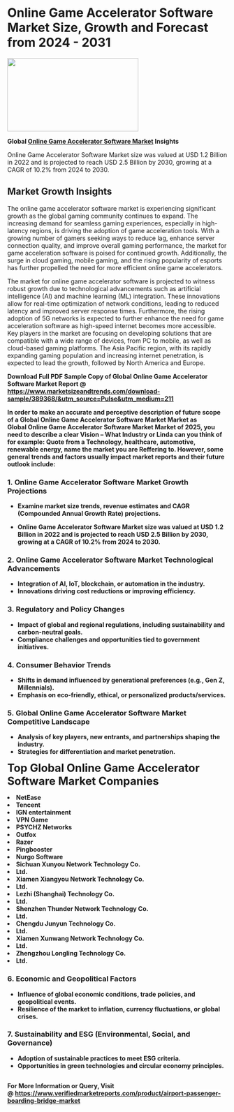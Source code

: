 <H1>Online Game Accelerator Software Market Size, Growth and Forecast from 2024 - 2031</H1><img class="aligncenter size-medium wp-image-584254" src="https://thirdeyenews.in/wp-content/uploads/2024/09/Global-Market-Research-300x168.jpeg" alt="" width="300" height="168" /><p><strong>Global&nbsp;<a href="https://www.marketsizeandtrends.com/download-sample/389368/&amp;utm_source=Pulse&amp;utm_medium=211">Online Game Accelerator Software Market</a> Insights</strong></p><p>Online Game Accelerator Software Market size was valued at USD 1.2 Billion in 2022 and is projected to reach USD 2.5 Billion by 2030, growing at a CAGR of 10.2% from 2024 to 2030.</p><p><h2>Market Growth Insights</h2> <p>The online game accelerator software market is experiencing significant growth as the global gaming community continues to expand. The increasing demand for seamless gaming experiences, especially in high-latency regions, is driving the adoption of game acceleration tools. With a growing number of gamers seeking ways to reduce lag, enhance server connection quality, and improve overall gaming performance, the market for game acceleration software is poised for continued growth. Additionally, the surge in cloud gaming, mobile gaming, and the rising popularity of esports has further propelled the need for more efficient online game accelerators.</p> <p><strong></strong></p> <p>The market for online game accelerator software is projected to witness robust growth due to technological advancements such as artificial intelligence (AI) and machine learning (ML) integration. These innovations allow for real-time optimization of network conditions, leading to reduced latency and improved server response times. Furthermore, the rising adoption of 5G networks is expected to further enhance the need for game acceleration software as high-speed internet becomes more accessible. Key players in the market are focusing on developing solutions that are compatible with a wide range of devices, from PC to mobile, as well as cloud-based gaming platforms. The Asia Pacific region, with its rapidly expanding gaming population and increasing internet penetration, is expected to lead the growth, followed by North America and Europe. <p><strong></p><p><span class=""><strong>Download Full PDF Sample Copy of Global Online Game Accelerator Software Market Report</strong> @ <a href="https://www.marketsizeandtrends.com/download-sample/389368/&amp;utm_source=Pulse&amp;utm_medium=211" target="_blank">https://www.marketsizeandtrends.com/download-sample/389368/&amp;utm_source=Pulse&amp;utm_medium=211</a></span></p><p>In order to make an accurate and perceptive description of future scope of a Global&nbsp;Online Game Accelerator Software Market Market as Global&nbsp;Online Game Accelerator Software Market Market of 2025, you need to describe a clear Vision &ndash; What Industry or Linda can you think of for example: Quote from a Technology, healthcare, automotive, renewable energy, name the market you are Reffering to. However, some general trends and factors usually impact market reports and their future outlook include:</p><h3>1.&nbsp;<strong>Online Game Accelerator Software Market Growth Projections</strong></h3><ul><li>Examine market size trends, revenue estimates and CAGR (Compounded Annual Growth Rate) projections.</li><li><p>Online Game Accelerator Software Market size was valued at USD 1.2 Billion in 2022 and is projected to reach USD 2.5 Billion by 2030, growing at a CAGR of 10.2% from 2024 to 2030.</p></li></ul><h3>2.&nbsp;<strong>Online Game Accelerator Software Market Technological Advancements</strong></h3><ul><li>Integration of AI, IoT, blockchain, or automation in the industry.</li><li>Innovations driving cost reductions or improving efficiency.</li></ul><h3>3.&nbsp;<strong>Regulatory and Policy Changes</strong></h3><ul><li>Impact of global and regional regulations, including sustainability and carbon-neutral goals.</li><li>Compliance challenges and opportunities tied to government initiatives.</li></ul><h3>4.&nbsp;<strong>Consumer Behavior Trends</strong></h3><ul><li>Shifts in demand influenced by generational preferences (e.g., Gen Z, Millennials).</li><li>Emphasis on eco-friendly, ethical, or personalized products/services.</li></ul><h3>5.&nbsp;<strong>Global Online Game Accelerator Software Market Competitive Landscape</strong></h3><ul><li>Analysis of key players, new entrants, and partnerships shaping the industry.</li><li>Strategies for differentiation and market penetration.</li></ul><p data-pm-slice="1 1 []"><span style="color: inherit; font-family: inherit; font-size: 25px;">Top Global Online Game Accelerator Software Market Companies</span></p><div class="" data-test-id=""><p><li>NetEase</li><li> Tencent</li><li> IGN entertainment</li><li> VPN Game</li><li> PSYCHZ Networks</li><li> Outfox</li><li> Razer</li><li> Pingbooster</li><li> Nurgo Software</li><li> Sichuan Xunyou Network Technology Co.</li><li> Ltd.</li><li> Xiamen Xiangyou Network Technology Co.</li><li> Ltd.</li><li> Lezhi (Shanghai) Technology Co.</li><li> Ltd.</li><li> Shenzhen Thunder Network Technology Co.</li><li> Ltd.</li><li> Chengdu Junyun Technology Co.</li><li> Ltd.</li><li> Xiamen Xunwang Network Technology Co.</li><li> Ltd.</li><li> Zhengzhou Longling Technology Co.</li><li> Ltd.</li></p></div><h3>6.&nbsp;<strong>Economic and Geopolitical Factors</strong></h3><ul><li>Influence of global economic conditions, trade policies, and geopolitical events.</li><li>Resilience of the market to inflation, currency fluctuations, or global crises.</li></ul><h3>7.&nbsp;<strong>Sustainability and ESG (Environmental, Social, and Governance)</strong></h3><ul><li>Adoption of sustainable practices to meet ESG criteria.</li><li>Opportunities in green technologies and circular economy principles.</li></ul><h2><strong style="font-size: 14px;">For More Information or Query, Visit @&nbsp;</strong><a style="background-color: #ffffff; font-size: 14px;" href="https://www.marketsizeandtrends.com/report/online-game-accelerator-software-market/" target="_blank">https://www.verifiedmarketreports.com/product/airport-passenger-boarding-bridge-market</a></h2>
